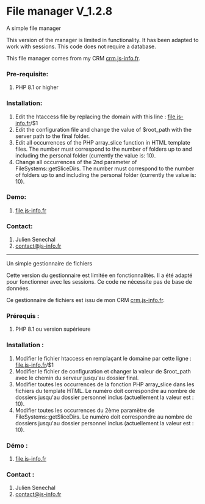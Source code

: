 # File manager <strong>V_1.2.8</strong>
<p>A simple file manager</p>
<p>This version of the manager is limited in functionality. It has been adapted to work with sessions. This code does not require a database.</p>
<p>This file manager comes from my CRM <a href="https://crm.js-info.fr" target="_blank">crm.js-info.fr</a>.</p>
<h3>Pre-requisite:</h3>
<ol>
<li>PHP 8.1 or higher</li>
</ol>
<h3>Installation:</h3>
<ol>
<li>Edit the htaccess file by replacing the domain with this line : <u>file.js-info.fr</u>/$1</li>
<li>Edit the configuration file and change the value of $root_path with the server path to the final folder.</li>
<li>Edit all occurrences of the PHP array_slice function in HTML template files. The number must correspond to the number of folders up to and including the personal folder (currently the value is: 10).</li>
<li>Change all occurrences of the 2nd parameter of FileSystems::getSliceDirs. The number must correspond to the number of folders up to and including the personal folder (currently the value is: 10).</li>
</ol>
<h3>Demo:</h3>
<ol>
<li><a href="https://file.js-info.fr/datas/data" target="_blank">file.js-info.fr</a></li>
</ol>
<h3>Contact:</h3>
<ol>
<li>Julien Senechal</li>
<li><a href="mailto:contact@js-info.fr">contact@js-info.fr</a></li>
</ol>
<hr />
<p>Un simple gestionnaire de fichiers</p>
<p>Cette version du gestionnaire est limitée en fonctionnalités. Il a été adapté pour fonctionner avec les sessions. Ce code ne nécessite pas de base de données.</p>
<p>Ce gestionnaire de fichiers est issu de mon CRM <a href="https://crm.js-info.fr" target="_blank">crm.js-info.fr</a>.</p>
<h3>Prérequis :</h3>
<ol>
<li>PHP 8.1 ou version supérieure</li>
</ol>
<h3>Installation :</h3>
<ol>
<li>Modifier le fichier htaccess en remplaçant le domaine par cette ligne : <u>file.js-info.fr</u>/$1</li>
<li>Modifier le fichier de configuration et changer la valeur de $root_path avec le chemin du serveur jusqu'au dossier final.</li>
<li>Modifier toutes les occurrences de la fonction PHP array_slice dans les fichiers du template HTML. Le numéro doit correspondre au nombre de dossiers jusqu'au dossier personnel inclus (actuellement la valeur est : 10).</li>
<li>Modifier toutes les occurrences du 2ème paramètre de FileSystems::getSliceDirs. Le numéro doit correspondre au nombre de dossiers jusqu'au dossier personnel inclus (actuellement la valeur est : 10).</li>
</ol>
<h3>Démo :</h3>
<ol>
<li><a href="https://file.js-info.fr/datas/data" target="_blank">file.js-info.fr</a></li>
</ol>
<h3>Contact :</h3>
<ol>
<li>Julien Senechal</li>
<li><a href="mailto:contact@js-info.fr">contact@js-info.fr</a></li>
</ol>

